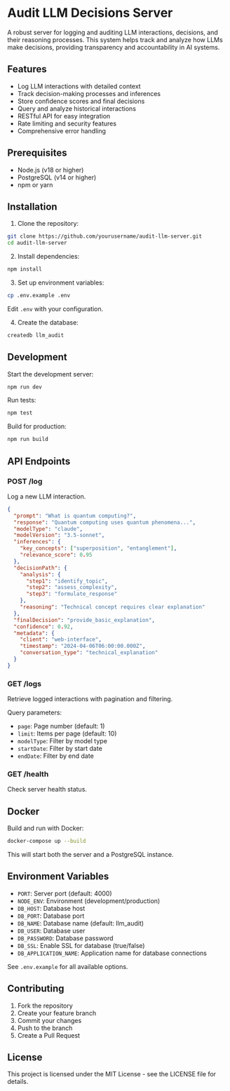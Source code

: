 # Audit LLM Decisions Server

A robust server for logging and auditing LLM interactions, decisions, and their reasoning processes. This system helps track and analyze how LLMs make decisions, providing transparency and accountability in AI systems.

## Features

- Log LLM interactions with detailed context
- Track decision-making processes and inferences
- Store confidence scores and final decisions
- Query and analyze historical interactions
- RESTful API for easy integration
- Rate limiting and security features
- Comprehensive error handling

## Prerequisites

- Node.js (v18 or higher)
- PostgreSQL (v14 or higher)
- npm or yarn

## Installation

1. Clone the repository:
```bash
git clone https://github.com/yourusername/audit-llm-server.git
cd audit-llm-server
```

2. Install dependencies:
```bash
npm install
```

3. Set up environment variables:
```bash
cp .env.example .env
```
Edit `.env` with your configuration.

4. Create the database:
```bash
createdb llm_audit
```

## Development

Start the development server:
```bash
npm run dev
```

Run tests:
```bash
npm test
```

Build for production:
```bash
npm run build
```

## API Endpoints

### POST /log
Log a new LLM interaction.

```json
{
  "prompt": "What is quantum computing?",
  "response": "Quantum computing uses quantum phenomena...",
  "modelType": "claude",
  "modelVersion": "3.5-sonnet",
  "inferences": {
    "key_concepts": ["superposition", "entanglement"],
    "relevance_score": 0.95
  },
  "decisionPath": {
    "analysis": {
      "step1": "identify_topic",
      "step2": "assess_complexity",
      "step3": "formulate_response"
    },
    "reasoning": "Technical concept requires clear explanation"
  },
  "finalDecision": "provide_basic_explanation",
  "confidence": 0.92,
  "metadata": {
    "client": "web-interface",
    "timestamp": "2024-04-06T06:00:00.000Z",
    "conversation_type": "technical_explanation"
  }
}
```

### GET /logs
Retrieve logged interactions with pagination and filtering.

Query parameters:
- `page`: Page number (default: 1)
- `limit`: Items per page (default: 10)
- `modelType`: Filter by model type
- `startDate`: Filter by start date
- `endDate`: Filter by end date

### GET /health
Check server health status.

## Docker

Build and run with Docker:

```bash
docker-compose up --build
```

This will start both the server and a PostgreSQL instance.

## Environment Variables

- `PORT`: Server port (default: 4000)
- `NODE_ENV`: Environment (development/production)
- `DB_HOST`: Database host
- `DB_PORT`: Database port
- `DB_NAME`: Database name (default: llm_audit)
- `DB_USER`: Database user
- `DB_PASSWORD`: Database password
- `DB_SSL`: Enable SSL for database (true/false)
- `DB_APPLICATION_NAME`: Application name for database connections

See `.env.example` for all available options.

## Contributing

1. Fork the repository
2. Create your feature branch
3. Commit your changes
4. Push to the branch
5. Create a Pull Request

## License

This project is licensed under the MIT License - see the LICENSE file for details.
